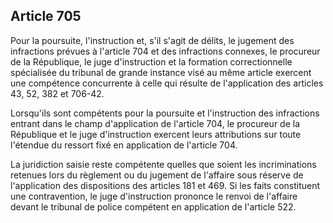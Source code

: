 Article 705
----
Pour la poursuite, l'instruction et, s'il s'agit de délits, le jugement des
infractions prévues à l'article 704 et des infractions connexes, le procureur de
la République, le juge d'instruction et la formation correctionnelle spécialisée
du tribunal de grande instance visé au même article exercent une compétence
concurrente à celle qui résulte de l'application des articles 43, 52, 382 et
706-42.

Lorsqu'ils sont compétents pour la poursuite et l'instruction des infractions
entrant dans le champ d'application de l'article 704, le procureur de la
République et le juge d'instruction exercent leurs attributions sur toute
l'étendue du ressort fixé en application de l'article 704.

La juridiction saisie reste compétente quelles que soient les incriminations
retenues lors du règlement ou du jugement de l'affaire sous réserve de
l'application des dispositions des articles 181 et 469. Si les faits constituent
une contravention, le juge d'instruction prononce le renvoi de l'affaire devant
le tribunal de police compétent en application de l'article 522.

